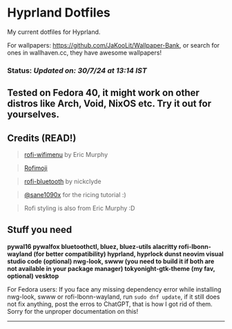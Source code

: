# Hyprland Dotfiles

My current dotfiles for Hyprland.

For wallpapers: https://github.com/JaKooLit/Wallpaper-Bank, or search for ones in wallhaven.cc, they have awesome wallpapers!

### Status: *Updated on: 30/7/24 at 13:14 IST*

## Tested on Fedora 40, it might work on other distros like Arch, Void, NixOS etc. Try it out for yourselves.



## Credits (READ!)
> [rofi-wifimenu](https://github.com/ericmurphyxyz/rofi-wifi-menu) by Eric Murphy

> [Rofimoji](https://github.com/fdw/rofimoji)

> [rofi-bluetooth](https://github.com/nickclyde/rofi-bluetooth) by nickclyde

> [@sane1090x](https://www.youtube.com/@sane1090x0) for the ricing tutorial :)

> Rofi styling is also from Eric Murphy :D



## Stuff you need
**pywal16
pywalfox
bluetoothctl, bluez, bluez-utils
alacritty
rofi-lbonn-wayland (for better compatibility)
hyprland, hyprlock
dunst
neovim
visual studio code (optional)
nwg-look, swww (you need to build it if both are not available in your package manager)
tokyonight-gtk-theme (my fav, optional)
vesktop**

For Fedora users: If you face any missing dependency error while installing nwg-look, swww or rofi-lbonn-wayland, run ``sudo dnf update``, if it still does not fix anything, post the erros to ChatGPT, that is how I got rid of them. Sorry for the unproper documentation on this!




---